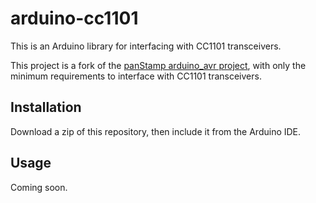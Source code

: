 arduino-cc1101
==============

This is an Arduino library for interfacing with CC1101 transceivers.

This project is a fork of the [panStamp arduino_avr project][1], with
only the minimum requirements to interface with CC1101 transceivers.

[1]: https://github.com/panStamp/arduino_avr "panStamp arduino_avr"


Installation
------------

Download a zip of this repository, then include it from the Arduino IDE.


Usage
-----

Coming soon.